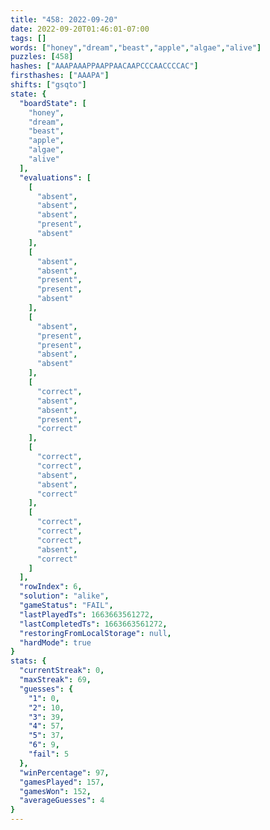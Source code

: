 ```yaml
---
title: "458: 2022-09-20"
date: 2022-09-20T01:46:01-07:00
tags: []
words: ["honey","dream","beast","apple","algae","alive"]
puzzles: [458]
hashes: ["AAAPAAAPPAAPPAACAAPCCCAACCCCAC"]
firsthashes: ["AAAPA"]
shifts: ["gsqto"]
state: {
  "boardState": [
    "honey",
    "dream",
    "beast",
    "apple",
    "algae",
    "alive"
  ],
  "evaluations": [
    [
      "absent",
      "absent",
      "absent",
      "present",
      "absent"
    ],
    [
      "absent",
      "absent",
      "present",
      "present",
      "absent"
    ],
    [
      "absent",
      "present",
      "present",
      "absent",
      "absent"
    ],
    [
      "correct",
      "absent",
      "absent",
      "present",
      "correct"
    ],
    [
      "correct",
      "correct",
      "absent",
      "absent",
      "correct"
    ],
    [
      "correct",
      "correct",
      "correct",
      "absent",
      "correct"
    ]
  ],
  "rowIndex": 6,
  "solution": "alike",
  "gameStatus": "FAIL",
  "lastPlayedTs": 1663663561272,
  "lastCompletedTs": 1663663561272,
  "restoringFromLocalStorage": null,
  "hardMode": true
}
stats: {
  "currentStreak": 0,
  "maxStreak": 69,
  "guesses": {
    "1": 0,
    "2": 10,
    "3": 39,
    "4": 57,
    "5": 37,
    "6": 9,
    "fail": 5
  },
  "winPercentage": 97,
  "gamesPlayed": 157,
  "gamesWon": 152,
  "averageGuesses": 4
}
---
```


<!-- more -->
